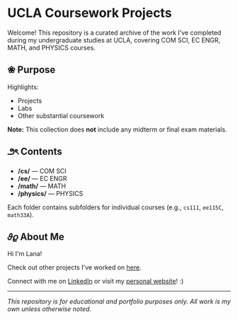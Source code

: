 # UCLA Coursework Projects

Welcome! This repository is a curated archive of the work I've completed during my undergraduate studies at UCLA, covering COM SCI, EC ENGR, MATH, and PHYSICS courses. 

## ❀ Purpose

Highlights:
- Projects
- Labs
- Other substantial coursework

**Note:** This collection does **not** include any midterm or final exam materials.

## ౨ৎ Contents

- **/cs/** — COM SCI 
- **/ee/** — EC ENGR 
- **/math/** — MATH 
- **/physics/** — PHYSICS 

Each folder contains subfolders for individual courses (e.g., `cs111`, `ee115C`, `math33A`).

## 𝜗𝜚 About Me

Hi I'm Lana! 

Check out other projects I've worked on [here](https://github.com/lanachloelim). 

Connect with me on [LinkedIn](https://www.linkedin.com/in/lana-chloe-lim-8b871a221/) or visit my [personal website](https://lanachloelim.github.io)! :)

---

*This repository is for educational and portfolio purposes only. All work is my own unless otherwise noted.*